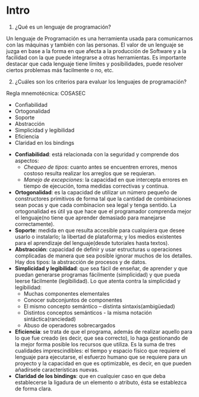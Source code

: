 # Intro

1. ¿Qué es un lenguaje de programación?

Un lenguaje de Programación es una herramienta usada para comunicarnos con las máquinas y también con las personas. El valor de un lenguaje se juzga en base a la forma en que afecta a la producción de Software y a la facilidad con la que puede integrarse a otras herramientas. Es importante destacar que cada lenguaje tiene límites y posibilidades, puede resolver ciertos problemas más facilmente o no, etc.

2. ¿Cuáles son los criterios para evaluar los lenguajes de programación?

Regla mnemotécnica: COSASEC  

+ Confiabilidad
+ Ortogonalidad
+ Soporte
+ Abstracción
+ Simplicidad y legibilidad
+ Eficiencia
+ Claridad en los bindings

- **Confiabilidad**: está relacionada con la seguridad y comprende dos aspectos:
	* *Chequeo de tipos*: cuanto antes se encuentren errores, menos costoso resulta realizar los arreglos que se requieran.
	* *Manejo de excepciones*: la capacidad en que intercepta errores en tiempo de ejecución, toma medidas correctivas y continua.
- **Ortogonalidad**: es la capacidad de utilizar un número pequeño de constructores primitivos de forma tal que la cantidad de combinaciones sean pocas y que cada combinacion sea legal y tenga sentido. La ortogonalidad es útil ya que hace que el programador comprenda mejor el lenguaje(no tiene que aprender demasiado para manejarse correctamente).
- **Soporte**: medida en que resulta accesible para cualquiera que desee usarlo o instalarlo; la libertad de plataforma; y los medios existentes para el aprendizaje del lenguaje(desde tutoriales hasta textos).
- **Abstracción**: capacidad de definir y usar estructuras u operaciones complicadas de manera que sea posible ignorar muchos de los detalles. Hay dos tipos: la abstracción de procesos y de datos.
- **Simplicidad y legibilidad**: que sea fácil de enseñar, de aprender y que puedan generarse programas fácilmente (simplicidad) y que pueda leerse fácilmente (legibilidad). Lo que atenta contra la simplicidad y legibilidad:
  * Muchas componentes elementales
  * Conocer subconjuntos de componentes
  * El mismo concepto semántico – distinta sintaxis(ambigüedad)
  * Distintos conceptos semánticos - la misma notación sintáctica(ranciedad)
  * Abuso de operadores sobrecargados
 - **Eficiencia**: se trata de que el programa, además de realizar aquello para lo que fue creado (es decir, que sea correcto), lo haga gestionando de la mejor forma posible los recursos que utiliza. Es la suma de tres cualidades imprescindibles: el tiempo y espacio físico que requiere el lenguaje para ejecutarse, el esfuerzo humano que se requiere para un proyecto y la capacidad en que es optimizable, es decir, en que pueden añadírsele características nuevas.
- **Claridad de los bindings**: que en cualquier caso en que deba establecerse la ligadura de un elemento o atributo, ésta se establezca de forma clara.
